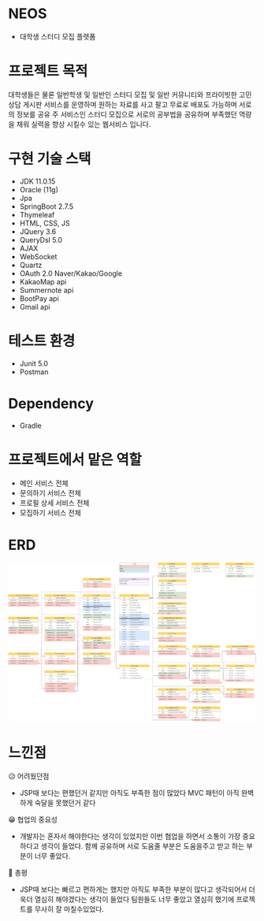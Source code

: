# NEOS
- 대학생 스터디 모집 플렛폼

# 프로젝트 목적 
대학생들은 물론 일반학생 및 일반인 스터디 모집 및 일반 커뮤니티와 프라이빗한 고민상담 게시판 서비스를 운영하며 
원하는 자료를 사고 팔고 무료로 배포도 가능하며 서로의 정보를 공유 
주 서비스인 스터디 모집으로 서로의 공부법을 공유하며 부족했던 역량을 채워 실력을 향상 시킬수 있는 웹서비스 입니다.

# 구현 기술 스택 
- JDK 11.0.15
- Oracle (11g)
- Jpa
- SpringBoot 2.7.5
- Thymeleaf
- HTML, CSS, JS
- JQuery 3.6
- QueryDsl 5.0
- AJAX
- WebSocket
- Quartz
- OAuth 2.0 Naver/Kakao/Google
- KakaoMap api
- Summernote api 
- BootPay api
- Gmail api
 
# 테스트 환경
- Junit 5.0
- Postman

# Dependency
- Gradle

# 프로젝트에서 맡은 역할
- 메인 서비스 전체 
- 문의하기 서비스 전체
- 프로필 상세 서비스 전체
- 모집하기 서비스 전체



# ERD
![ERD](./NEOS.drawio.png)

# 느낀점
😥 어려웠던점 
   - JSP때 보다는 편했던거 같지만 아직도 부족한 점이 많았다 
     MVC 패턴이 아직 완벽하게 숙달을 못했던거 같다 

😁 협업의 중요성
   - 개발자는 혼자서 해야한다는 생각이 있었지만 이번 협업을 하면서 소통이 가장 중요하다고 생각이 들었다.
     함께 공유하며 서로 도움줄 부분은 도움을주고 받고 하는 부분이 너무 좋았다. 
    

🤭 총평
   - JSP때 보다는 빠르고 편하게는 했지만 아직도 부족한 부분이 많다고 생각되어서 
     더욱더 열심히 해야겠다는 생각이 들었다
     팀원들도 너무 좋았고 열심히 했기에 
     프로젝트를 무사히 잘 마칠수있었다. 
